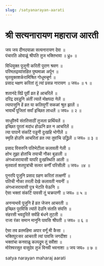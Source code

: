 ```yaml
---
slug: /satyanarayan-aarati
---
```


# श्री सत्यनारायण महाराज आरती

जय जय दीनदयाळा सत्यनारायण देवा ॥<br />
पंचारति ओवाळूं श्रीपति तुज भक्तिभावा ॥ ध्रु० ॥

विधियुक्त पूजुनी करिती पुराण श्रवण ॥<br />
परिमलद्रव्यांसहित पुष्पमाळा अर्पून ॥<br />
घृतयुक्तशर्करामिश्रित गोधूमचूर्ण ॥<br />
प्रसाद भक्षण करितां तूं त्यां प्रसन्न नारायण ॥ जय० ॥ १ ॥

शतानंदे विप्रें पूर्वी व्रत हें आचरिलें ॥<br />
दरिद्र दवडुनि अंतीं त्यातें मोक्षपदा नेलें ॥<br />
त्यापासुनि हें व्रत या कलियुगीं सकळां श्रुत झालें ॥<br />
भावार्थें पूजितां सर्वां इच्छित लाधलें ॥ जय० ॥ २ ॥

साधुवैश्यें संततिसाठीं तुजला प्रार्थियलें ॥<br />
इच्छित पुरतां मदांध होऊनि व्रत न आचरिलें ॥<br />
त्या पापानें संकटिं पडुनी दुःखहि भोगीलें ॥<br />
स्मृति हो‍उनि आचरितां व्रत त्या तुवांचि उद्ध्रिलें ॥ जय० ॥ ३ ॥

प्रसाद विसरुनि पतिभेटीला कलावती गेली ॥<br />
क्षोभ तुझा होतांचि तयाची नौका बुडाली ॥<br />
अंगध्वजरायासी यापरि दुःखस्थिति आली ॥<br />
मृतवार्ता शतपुत्रांची सत्वर कर्णीं परिसीली ॥ जय० ॥४ ॥

पुनरपि पूजुनि प्रसाद ग्रहण करितां तत्क्षणीं ॥<br />
पतिची नौका तरली देखे कलावती नयनीं ॥<br />
अंगध्वजरायासी पुत्र भेटति येऊनि ॥<br />
ऐसा भक्तां संकटिं पावसी तूं चक्रपाणी ॥ जय० ॥ ५ ॥

अनन्यभावें पूजुनि हें व्रत जेजन आचरती ॥<br />
इच्छित पुरविसि त्यांतें देउनि संतति संपत्ति ॥<br />
संहरसी भवदुरितें सर्वहि बंधने तुटती ॥<br />
राजा रंका समान मानुनि पावसि श्रीपती ॥ जय० ॥ ६ ॥

ऐसा तव व्रतमहिमा अपार वर्णूं मी कैसा ।<br />
भक्तिपुरःसर आचरती त्यां पावसि जगदीशा ।<br />
भक्तांचा कनवाळू कल्पद्रुम तूं सर्वेशा ॥<br />
मोरेश्वरसुत वासुदेव तुज विनवी भवनाशा ॥ जय जय० ॥ ७ ॥


<span class='index-text'> satya narayan maharaj aarati </span>